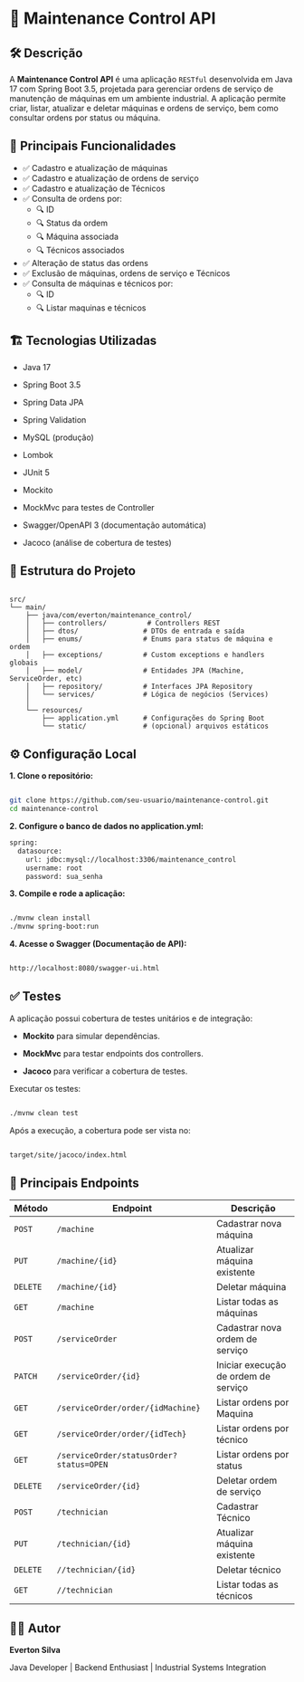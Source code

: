 # 📘 Maintenance Control API

## 🛠️ Descrição

A **Maintenance Control API** é uma aplicação `RESTful` desenvolvida em Java 17 com Spring Boot 3.5, projetada para gerenciar ordens de serviço de manutenção de máquinas em um ambiente industrial. A aplicação permite criar, listar, atualizar e deletar máquinas e ordens de serviço, bem como consultar ordens por status ou máquina.

## 🚀 Principais Funcionalidades

- ✅ Cadastro e atualização de máquinas
- ✅ Cadastro e atualização de ordens de serviço
- ✅ Cadastro e atualização de Técnicos
- ✅ Consulta de ordens por:
  - 🔍 ID
  - 🔍 Status da ordem
  - 🔍 Máquina associada
  - 🔍 Técnicos associados
- ✅ Alteração de status das ordens 
- ✅ Exclusão de máquinas, ordens de serviço e Técnicos
- ✅ Consulta de máquinas e técnicos por:
  - 🔍 ID
  - 🔍 Listar maquinas e técnicos

## 🏗️ Tecnologias Utilizadas

* Java 17

* Spring Boot 3.5

* Spring Data JPA

* Spring Validation

* MySQL (produção)

* Lombok

* JUnit 5

* Mockito

* MockMvc para testes de Controller

* Swagger/OpenAPI 3 (documentação automática)

* Jacoco (análise de cobertura de testes)

## 📂 Estrutura do Projeto

```plaintext

src/
└── main/
    ├── java/com/everton/maintenance_control/
    │   ├── controllers/          # Controllers REST
    │   ├── dtos/                # DTOs de entrada e saída
    │   ├── enums/               # Enums para status de máquina e ordem
    │   ├── exceptions/          # Custom exceptions e handlers globais
    │   ├── model/               # Entidades JPA (Machine, ServiceOrder, etc)
    │   ├── repository/          # Interfaces JPA Repository
    │   └── services/            # Lógica de negócios (Services)
    │
    └── resources/
        ├── application.yml      # Configurações do Spring Boot
        └── static/              # (opcional) arquivos estáticos
```

## ⚙️ Configuração Local

 **1. Clone o repositório:**

 ```bash

 git clone https://github.com/seu-usuario/maintenance-control.git
cd maintenance-control

```

**2. Configure o banco de dados no application.yml:**

```bash
spring:
  datasource:
    url: jdbc:mysql://localhost:3306/maintenance_control
    username: root
    password: sua_senha

```

**3. Compile e rode a aplicação:**
```bash

./mvnw clean install
./mvnw spring-boot:run
```

**4. Acesse o Swagger (Documentação de API):**
```bash

http://localhost:8080/swagger-ui.html

```

## ✅ Testes

A aplicação possui cobertura de testes unitários e de integração:

* **Mockito** para simular dependências.

* **MockMvc** para testar endpoints dos controllers.

* **Jacoco** para verificar a cobertura de testes.

Executar os testes:

```bash

./mvnw clean test
```

Após a execução, a cobertura pode ser vista no:
```bash

target/site/jacoco/index.html

```

## 📌 Principais Endpoints

| Método   | Endpoint                                | Descrição                            |
| -------- | --------------------------------------- | ------------------------------------ |
| `POST`   | `/machine`                              | Cadastrar nova máquina               |
| `PUT`    | `/machine/{id}`                         | Atualizar máquina existente          |
| `DELETE` | `/machine/{id}`                         | Deletar máquina                      |
| `GET`    | `/machine`                              | Listar todas as máquinas             |
| `POST`   | `/serviceOrder`                         | Cadastrar nova ordem de serviço      |
| `PATCH`  | `/serviceOrder/{id}`                    | Iniciar execução de ordem de serviço |
| `GET`    | `/serviceOrder/order/{idMachine}`       | Listar ordens por Maquina            |
| `GET`    | `/serviceOrder/order/{idTech}`          | Listar ordens por técnico            |
| `GET`    | `/serviceOrder/statusOrder?status=OPEN` | Listar ordens por status             |
| `DELETE` | `/serviceOrder/{id}`                    | Deletar ordem de serviço             |
| `POST`   | `/technician`                           | Cadastrar Técnico                    |
| `PUT`    | `/technician/{id}`                      | Atualizar máquina existente          |
| `DELETE` | `//technician/{id}`                     | Deletar técnico                      |
| `GET`    | `//technician`                          | Listar todas as técnicos             |

## 👨‍💻 Autor
**Everton Silva**

Java Developer | Backend Enthusiast | Industrial Systems Integration







